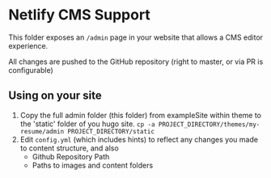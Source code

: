# Netlify CMS Support

This folder exposes an `/admin` page in your website that allows a CMS editor experience.

All changes are pushed to the GitHub repository (right to master, or via PR is configurable)

## Using on your site

1) Copy the full admin folder (this folder) from exampleSite within theme to the 'static' folder of you hugo site.
`cp -a PROJECT_DIRECTORY/themes/my-resume/admin PROJECT_DIRECTORY/static`
2) Edit `config.yml` (which includes hints) to reflect any changes you made to content structure, and also
	- Github Repository Path
	- Paths to images and content folders

